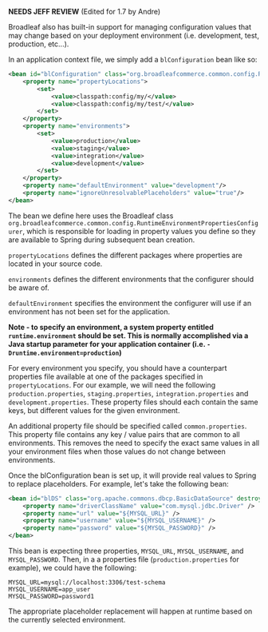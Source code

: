 **NEEDS JEFF REVIEW** (Edited for 1.7 by Andre)

Broadleaf also has built-in support for managing configuration values that may change based on your deployment environment (i.e. development, test, production, etc...). 

In an application context file, we simply add a `blConfiguration` bean like so:

```xml
<bean id="blConfiguration" class="org.broadleafcommerce.common.config.RuntimeEnvironmentPropertiesConfigurer">
    <property name="propertyLocations">
        <set>
            <value>classpath:config/my/</value>
            <value>classpath:config/my/test/</value>
        </set>
    </property>
    <property name="environments">
        <set>
            <value>production</value>
            <value>staging</value>
            <value>integration</value>
            <value>development</value>
        </set>
    </property>
    <property name="defaultEnvironment" value="development"/>
    <property name="ignoreUnresolvablePlaceholders" value="true"/>
</bean>
```

The bean we define here uses the Broadleaf class `org.broadleafcommerce.common.config.RuntimeEnvironmentPropertiesConfigurer`, which is responsible for loading in property values you define so they are available to Spring during subsequent bean creation.

`propertyLocations` defines the different packages where properties are located in your source code.

`environments` defines the different environments that the configurer should be aware of.

`defaultEnvironment` specifies the environment the configurer will use if an environment has not been set for the application. 

**Note - to specify an environment, a system property entitled `runtime.environment` should be set. This is normally accomplished via a Java startup parameter for your application container (i.e. `-Druntime.environment=production`)**

For every environment you specify, you should have a counterpart properties file available at one of the packages specified in `propertyLocations`. For our example, we will need the following `production.properties`, `staging.properties`, `integration.properties` and `development.properties`. These property files should each contain the same keys, but different values for the given environment.

An additional property file should be specified called `common.properties`. This property file contains any key / value pairs that are common to all environments. This removes the need to specify the exact same values in all your environment files when those values do not change between environments.

Once the blConfiguration bean is set up, it will provide real values to Spring to replace placeholders. For example, let's take the following bean:

```xml
<bean id="blDS" class="org.apache.commons.dbcp.BasicDataSource" destroy-method="close">
    <property name="driverClassName" value="com.mysql.jdbc.Driver" />
    <property name="url" value="${MYSQL_URL}" />
    <property name="username" value="${MYSQL_USERNAME}" />
    <property name="password" value="${MYSQL_PASSWORD}" />
</bean>
```

This bean is expecting three properties, `MYSQL_URL`, `MYSQL_USERNAME`, and `MYSQL_PASSWORD`. Then, in a a properties file (`production.properties` for example), we could have the following:

    MYSQL_URL=mysql://localhost:3306/test-schema
    MYSQL_USERNAME=app_user
    MYSQL_PASSWORD=password1

The appropriate placeholder replacement will happen at runtime based on the currently selected environment.
